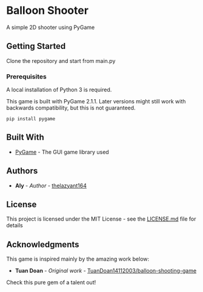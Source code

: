 # Balloon Shooter

A simple 2D shooter using PyGame

## Getting Started

Clone the repository and start from main.py

### Prerequisites

A local installation of Python 3 is required.

This game is built with PyGame 2.1.1. Later versions might still work with backwards compatibility, but this is not guaranteed.

```
pip install pygame
```

## Built With

* [PyGame](https://www.pygame.org/docs/) - The GUI game library used

## Authors

* **Aly** - *Author* - [thelazyant164](https://github.com/thelazyant164)

## License

This project is licensed under the MIT License - see the [LICENSE.md](LICENSE.md) file for details

## Acknowledgments

This game is inspired mainly by the amazing work below:

* **Tuan Doan** - *Original work* - [TuanDoan14112003/balloon-shooting-game](https://github.com/TuanDoan14112003/balloon-shooting-game)

Check this pure gem of a talent out!
